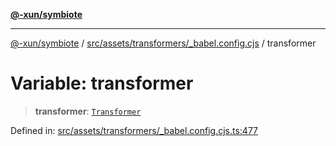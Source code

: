 [**@-xun/symbiote**](../../../../../README.md)

***

[@-xun/symbiote](../../../../../README.md) / [src/assets/transformers/\_babel.config.cjs](../README.md) / transformer

# Variable: transformer

> **transformer**: [`Transformer`](../../../type-aliases/Transformer.md)

Defined in: [src/assets/transformers/\_babel.config.cjs.ts:477](https://github.com/Xunnamius/symbiote/blob/75014db0d306eae609fdd593e692bde4e3ec6d31/src/assets/transformers/_babel.config.cjs.ts#L477)

